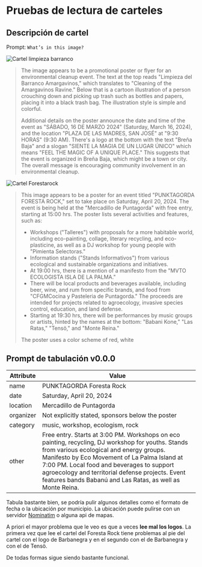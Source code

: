 # Pruebas de lectura de carteles
## Descripción de cartel
Prompt: `What’s in this image?`

![Cartel limpieza barranco](https://temporal.garimbaboy.com/barranco.jpeg)

>The image appears to be a promotional poster or flyer for an environmental cleanup event. The text at the top reads "Limpieza del Barranco Amargavinos," which translates to "Cleaning of the Amargavinos Ravine." Below that is a cartoon illustration of a person crouching down and picking up trash such as bottles and papers, placing it into a black trash bag. The illustration style is simple and colorful.
>
>Additional details on the poster announce the date and time of the event as "SÁBADO, 16 DE MARZO 2024" (Saturday, March 16, 2024), and the location "PLAZA DE LAS MADRES, SAN JOSÉ" at "9:30 HORAS" (9:30 AM). There's a logo at the bottom with the text "Breña Baja" and a slogan "SIENTE LA MAGIA DE UN LUGAR ÚNICO" which means "FEEL THE MAGIC OF A UNIQUE PLACE." This suggests that the event is organized in Breña Baja, which might be a town or city. The overall message is encouraging community involvement in an environmental cleanup.

![Cartel Forestarock](https://temporal.garimbaboy.com/forestarock.jpeg)

>This image appears to be a poster for an event titled "PUNKTAGORDA FORESTA ROCK," set to take place on Saturday, April 20, 2024. The event is being held at the "Mercadillo de Puntagorda" with free entry, starting at 15:00 hrs. The poster lists several activities and features, such as:
>
>- Workshops ("Talleres") with proposals for a more habitable world, including eco-painting, collage, literary recycling, and eco-plasticine, as well as a DJ workshop for young people with "Pimienta Selectoras."
>- Information stands ("Stands Informativos") from various ecological and sustainable organizations and initiatives.
>- At 19:00 hrs, there is a mention of a manifesto from the "MVTO ECOLOGISTA ISLA DE LA PALMA."
>- There will be local products and beverages available, including beer, wine, and rum from specific brands, and food from "CFGMCocina y Pasteleria de Puntagorda." The proceeds are intended for projects related to agroecology, invasive species control, education, and land defense.
>- Starting at 19:30 hrs, there will be performances by music groups or artists, hinted by the names at the bottom: "Babani Kone," "Las Ratas," "Tensö," and "Monte Reina."
>
>The poster uses a color scheme of red, white

## Prompt de tabulación v0.0.0

| Attribute   | Value                                          |
|-------------|------------------------------------------------|
| name        | PUNKTAGORDA Foresta Rock                       |
| date        | Saturday, April 20, 2024                       |
| location    | Mercadillo de Puntagorda                       |
| organizer   | Not explicitly stated, sponsors below the poster |
| category    | music, workshop, ecologism, rock               |
| other       | Free entry. Starts at 3:00 PM. Workshops on eco painting, recycling, DJ workshop for youths. Stands from various ecological and energy groups. Manifesto by Eco Movement of La Palma Island at 7:00 PM. Local food and beverages to support agroecology and territorial defense projects. Event features bands Babanú and Las Ratas, as well as Monte Reina. |

Tabula bastante bien, se podría pulir algunos detalles como el formato de fecha o la ubicación por municipio.
La ubicación puede pulirse con un servidor [Nominatim](https://nominatim.org/) o alguna api de mapas.

A priori el mayor problema que le veo es que a veces **lee mal los logos**. La primera vez que lee el cartel del Foresta Rock tiene problemas al pie del cartel con el logo de Barbanegra y en el segundo con el de Barbanegra y con el de Tensö.

De todas formas sigue siendo bastante funcional.
